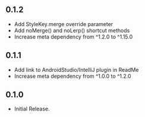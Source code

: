 ## 0.1.2

- Add StyleKey.merge override parameter
- Add noMerge() and noLerp() shortcut methods
- Increase meta dependency from ^1.2.0 to ^1.15.0

## 0.1.1

- Add link to AndroidStudio/IntelliJ plugin in ReadMe
- Increase meta dependency from ^1.0.0 to ^1.2.0

## 0.1.0

- Initial Release.
